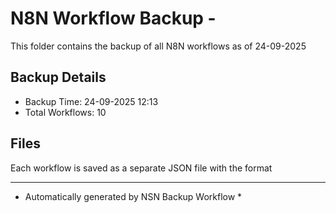 # N8N Workflow Backup - 
This folder contains the backup of all N8N workflows as of 24-09-2025

## Backup Details
- Backup Time: 24-09-2025 12:13
- Total Workflows: 10

## Files
Each workflow is saved as a separate JSON file with the format

-----------
* Automatically generated by NSN Backup Workflow *